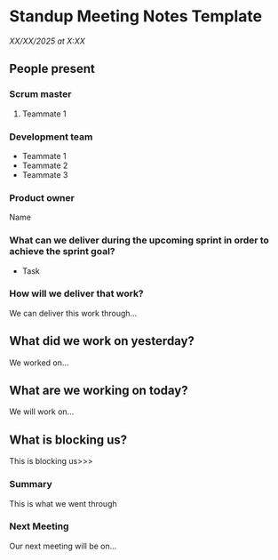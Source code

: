 # Standup Meeting Notes Template
*XX/XX/2025 at X:XX*
## People present 
### Scrum master
1. Teammate 1
### Development team 
- Teammate 1
- Teammate 2
- Teammate 3
### Product owner
Name
### What can we deliver during the upcoming sprint in order to achieve the sprint goal?
* Task 
### How will we deliver that work?
We can deliver this work through...
## What did we work on yesterday?
We worked on...
## What are we working on today?
We will work on...
## What is blocking us?
This is blocking us>>>
### Summary 
This is what we went through
### Next Meeting
Our next meeting will be on...
